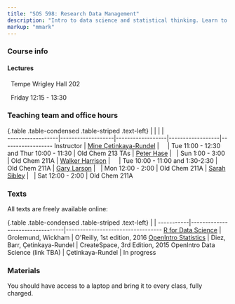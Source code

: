 ```yaml
---
title: "SOS 598: Research Data Management"
description: "Intro to data science and statistical thinking. Learn to explore, visualize, and analyze data to understand natural phenomena, investigate patterns, model outcomes, and make predictions, and do so in a reproducible and shareable manner. Gain experience in data wrangling and munging, exploratory data analysis, predictive modeling, and data visualization, and effective communication of results. Work on problems and case studies inspired by and based on real-world questions and data. The course will focus on the R statistical computing language."
markup: "mmark"
---
```


### Course info

#### Lectures

<font color="#6CA0DC"><i class="fas fa-university fa-lg"></i></font> &nbsp; Tempe Wrigley Hall 202

<font color="#6CA0DC"><i class="fas fa-calendar-alt fa-lg"></i></font> &nbsp; Friday 12:15 - 13:30

### Teaching team and office hours 

{.table .table-condensed .table-striped .text-left}
<span></span>     | <span></span>     | <span></span>    | <span></span>    |  <span></span>      
------------------|-------------------|------------------|------------------|------------------ 
Instructor        | [Mine Çetinkaya-Rundel](http://stat.duke.edu/~mc301/) | <a href="mailto:mine@stat.duke.edu" title="email"><i class="fa fa-envelope"></i></a> &nbsp; <a href="https://github.com/mine-cetinkaya-rundel" title="GitHub"><i class="fa fa-github"></i></a> &nbsp; <a href="https://twitter.com/minebocek" title="Twitter"><i class="fa fa-twitter"></i></a> | Tue 11:00 - 12:30 and Thur 10:00 - 11:30 | Old Chem 213
TAs               | [Peter Hase](https://www.linkedin.com/in/peter-hase-8092a6b9/) | <a href="mailto:peter.hase@duke.edu" title="email"><i class="fa fa-envelope"></i></a> &nbsp; <a href="https://github.com/peterbhase" title="GitHub"><i class="fa fa-github"></i></a> | Sun 1:00 - 3:00 | Old Chem 211A
                  | [Walker Harrison](https://www.linkedin.com/in/walker-harrison-11a36b6b/) | <a href="mailto:walker.harrison@duke.edu" title="email"><i class="fa fa-envelope"></i></a> &nbsp; <a href="https://github.com/WalkerHarrison" title="GitHub"><i class="fa fa-github"></i></a> &nbsp; <a href="https://twitter.com/WalkWearsCrocs" title="Twitter"><i class="fa fa-twitter"></i></a> | Tue 10:00 - 11:00 and 1:30-2:30 | Old Chem 211A
                  | [Gary Larson](http://garylarson.weebly.com/) | <a href="mailto:gary.larson@duke.edu" title="email"><i class="fa fa-envelope"></i></a> &nbsp; <a href="https://github.com/garylarson" title="GitHub"><i class="fa fa-github"></i></a> | Mon 12:00 - 2:00 | Old Chem 211A
                  | [Sarah Sibley](https://www.linkedin.com/in/sarah-sibley-3bb171ba/) | <a href="mailto:sarah.sibley@duke.edu" title="email"><i class="fa fa-envelope"></i></a> &nbsp; <a href="https://github.com/scsibs" title="GitHub"><i class="fa fa-github"></i></a> | Sat 12:00 - 2:00 | Old Chem 211A
                  

### Texts

All texts are freely available online:

{.table .table-condensed .table-striped .text-left}
 <span></span>     | <span></span> | <span></span> 
-----------|---------------------------------|----------------------------------
[R for Data Science](http://r4ds.had.co.nz/) | Grolemund, Wickham | O'Reilly, 1st edition, 2016
[OpenIntro Statistics](https://www.openintro.org/stat/textbook.php?stat_book=os) | Diez, Barr, Çetinkaya-Rundel | CreateSpace, 3rd Edition, 2015
OpenIntro Data Science (link TBA) | Çetinkaya-Rundel | In progress

### Materials

You should have access to a laptop and bring it to every class, fully charged.
